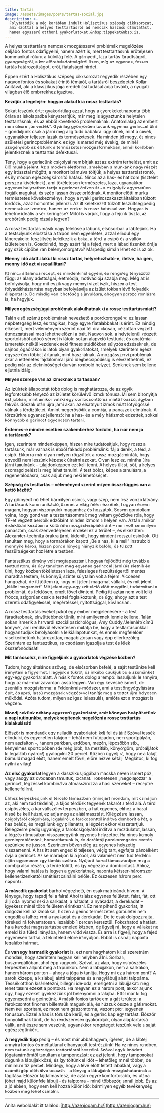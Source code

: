 ```yaml
---
title: Tartás
image: /assets/images/posts/tartas-social.jpg
description: >-
  Folytatódik a még korábban indult Holisztikus szépség cikksorozat,
  ami ezúttal a helyes testtartásról ad nemcsak hasznos útmutatást,
  hanem egyszerű otthoni gyakorlatokat,&nbsp;tippeket&nbsp;is.  
---
```


A helyes testtartásra nemcsak mozgásszervi problémák megelőzése céljából fontos
odafigyelni, hanem azért is, mert testtartásunk erőteljesen kommunikál rólunk a
külvilág felé. A görnyedt, laza tartás fáradtságról, gyengeségről, a kor
előrehaladottságáról üzen, míg az egyenes, feszes tartás határozottságot, erőt,
fiatalságot hirdet.

Éppen ezért a Holisztikus szépség cikksorozat negyedik részében egy nagyon
fontos és sokakat érintő témáról, a tartásról beszélgetek Kollár Anitával, aki a
klasszikus jóga eredeti ősi tudását adja tovább, a nyugati világban élő
emberekhez igazítva.  

**Kezdjük a legelején: hogyan alakul ki a rossz&nbsp;testtartás?**

Sokat teszünk érte: gyakorlatilag azzal, hogy a gyerekeket naponta több órára az
iskolapadba kényszerítjük, már meg is ágyaztunk a helytelen testtartásnak, és az
ebből következő problémáknak. Anatómialag az embert nem ülésre „tervezték“.
Gyárilag gyönyörűen tudunk egyenes gerinccel ülni – gondoljunk csak a járni még
alig tudó babákra: úgy ülnek, mint a cövek, ugyanakkor teljesen lazák és
természetesek. Ha minden jól megy, és nincs születési gerincproblémánk, ez így
is marad még évekig, de minél szegényebb az életünk a természetes
mozgásformákban, annál korábban jelentkeznek a testtartás defektusai.

Tény, hogy a gerincünk csigolyái nem bírják azt az extrém terhelést, amit az ülő
munka jelent. Az a modern életforma, amelyben a munkánk nagy részét egy
íróasztal mögött, a monitort bámulva töltjük, a helyes testtartást rontó, és ily
módon egészségkárosító hatású. Nincs az a has- és hátizom (tisztelet persze a
kivételnek), ami tökéletesen természetes, laza, ugyanakkor egyenes helyzetben
tartja a gerincet órákon át - a csigolyák egyszerűen fogják magukat, és szép
lassan összetorlódnak. A monitor előtti munka természetes következménye, hogy a
nyaki gerincszakaszt általában túlzott lordózis, azaz homorítás jellemzi. Az itt
keletkezett túlzott feszültség pedig nemcsak az izmokra, hanem az erekre is
rossz hatással van. Hogyan is lehetne ideális a vér keringése? Mitől is várjuk,
hogy a fejünk tiszta, az arcbőrünk pedig rózsás legyen?

A rossz testtartás másik nagy felelőse a lábunk, elsősorban a lábfejünk. Ha a
testsúlyunk elosztása a talpon nem egyenletes, azzal elindul egy láncreakció:
feszültség keletkezik a boka, a térd, a csípő és a vállöv izületeiben is.
Gondolnád, hogy azért fáj a fejed, mert a lábad tizenkét órája egy szűk cipőbe
van belenyomorgatva? Márpedig simán lehet ez is az ok.

**Mennyi idő alatt alakul ki rossz tartás, helyrehozható-e, illetve, ha igen, mennyi idő azt&nbsp;visszaállítani?**

Itt nincs általános recept, ez mindenkinél egyéni, és rengeteg tényezőtől függ:
az alany adottságai, életmódja, motivációja szabja meg. Még az is befolyásolja,
hogy mit eszik vagy mennyi vizet iszik, hiszen a test folyadékháztartása nagyban
befolyásolja az izület tokban lévő folyadék állapotát is. De mindig van
lehetőség a javulásra, ahogyan persze romlásra is, ha hagyjuk.

**Milyen egészségügyi problémák alakulhatnak ki a rossz testtartás&nbsp;miatt?**

Talán első számú problémának nevezhető a porckorongsérv: ez lassan népbetegség
lesz, és tragikus, hogy egyre fiatalabbakat is érint. Ez mindig elkeserít, mert
véleményem szerint napi fél óra okosan, célzottan végzett átmozgatással meg
lehetne előzni a bajt. Nagyon sok, a helytelenül végzett sportolásból adódó
sérvet is látok: sokan alapvető testtudat és anatómiai ismeretek nélkül kezdenek
neki fitness stúdiókban súlyzós edzéseknek, de sajnos jógaórákon is látok olyan
gyakorlatokat, amelyek szerintem egész egyszerűen többet ártanak, mint
használnak. A mozgásszervi problémák akár a rettenetes fájdalommal járó
idegbecsípődésig is elvezethetnek, ez pedig már az életminőséget durván romboló
helyzet. Senkinek sem kellene eljutnia idáig.

**Milyen szerepe van az izmoknak a&nbsp;tartásban?**

Az izületek állapototát több dolog is meghatározza, de az egyik legfontosabb
tényező az izületet körülvévő izmok tónusa. Mi sem bizonyítja ezt jobban, mint
amikor valaki egy combcsonttörés miatti hosszú, ágyban fekvős időszak után újra
járni akar: az elsatnyult izmok miatt lötyögőssé válnak a térdizületei. Amint
megerősödik a combja, a panaszok elmúlnak. A törzsünkre ugyanez jellemző: ha a
has- és a mély hátizmok edzettek, sokkal könnyebb a gerincet egyenesen tartani.

**Érdemes-e minden esetben szakemberhez fordulni, ha már nem jó a&nbsp;tartásunk?**

Igen, szerintem mindenképpen, hiszen mire tudatosítjuk, hogy rossz a tartásunk,
már vannak is ebből fakadó problémáink: fáj a derék, a térd, a csípő. Ekkorra
már olyan mélyen rögzültek a rossz mozgásminták, hogy egyedül nem leszünk
képesek újraírni azokat. Olyan lesz ez, mintha újra járni tanulnánk –
tulajdonképpen ezt kell tenni. A helyes ülést, sőt, a helyes csomagcipelést is
meg lehet tanulni. A test bölcs, képes a tanulásra, a regenerálódásra, csak
adjuk meg neki lehetőséget.

**Szépség és testtartás – véleményed szerint milyen összefüggés van a kettő&nbsp;között?**

Egy görnyedt nő lehet bármilyen csinos, vagy szép, nem lesz vonzó látvány. A
tartásunk kommunikáció, üzenet a világ felé: nézzétek, hogyan érzem magam,
hogyan viszonyulok magamhoz és hozzátok. Sosem gondoltam volna, hogy gond van a
testtartásommal: meg voltam győzödve róla, hogy TF-et végzett aerobik edzőként
minden izmom a helyén van. Aztán amikor érdeklődni kezdtem a különféle
mozgásterápiák iránt – nem volt semmilyen panaszom, csak szenvedélyesen érdekel
ez a terület –, és elkezdtem Alexander-technika órákra járni, kiderült, hogy
mindent rosszul csinálok. Ott tanultam meg, hogy a tornaórákon kapott „Be a has,
ki a mell” instrukció mennyire káros, hiszen pont a lényeg hiányzik belőle, és
túlzott feszültségeket hoz létre a testben.

Fantasztikus élmény volt megtapasztani, hogyan fejlődött még tovább a
testtudatom, és úgy tanultam meg egyenes gerinccel járni (és sietni!) és ülni,
hogy közben tökéletesen laza, felesleges feszültségektől mentes maradt a testem,
és könnyű, szinte súlytalan volt a fejem. Viccesen hangozhat, de itt jöttem rá,
hogy mit jelent magamat vállalni, és mit jelent „kiállni magamért”. Mit jelent
egy-egy szituáció előtt megállni, tudatosítani a problémát, és felelősen, emelt
fővel dönteni. Pedig itt aztán nem volt lelki fröccs, szigorúan csak a testtel
foglalkoztunk, de úgy, ahogy azt a test szereti: odafigyeléssel, megértéssel,
nyitottsággal, kíváncsian.

A rossz testtartás éveket pakol egy ember megjelenésére – a test fáradtabbnak,
elnyűttebbnek tűnik, mint amilyennek lennie kellene. Talán sokan ismerik a
harvardi szociálpszichológus, Amy Cuddy /Jelenlét/ című könyvét, ami rendkívül
élvezetesen mutatja be, hogy a testtartásunkkal hogyan tudjuk befolyásolni a
lelkiállapotunkat, és ennek megfelelően viselkedhetünk határozottan,
magabiztosan vagy épp ellenkezőleg. Szerintem ez fantasztikus, és csodásan
igazolja a test és lélek összefonódását!

**Mit tanácsolsz, mire figyeljünk a gyakorlatok végzése&nbsp;közben?**

Tudom, hogy általános szöveg, de elsősorban befelé, a saját testünkre kell
irányítani a figyelmet. Hagyjuk a tükröt, és inkább csukjuk be a szemünket
egy-egy gyakorlat alatt. A másik fontos dolog a tempó: lassuljunk le annyira,
hogy az már-már zavaróan lassú legyen. Van egy kevésbé ismert, de zseniális
mozgásforma: a Feldenkrais-módszer, ami a test öngyógyítására épít, és apró,
lassú mozgások végzésével tanítja meg a testet újra helyesen működni. Azóta
tudom, milyen az igazi lelassulás, amióta ezt a mozgást is végzem.

**Mondj nekünk néhány egyszerű gyakorlatot, amit könnyen beépíthetünk a napi
rutinunkba, melyek segítenek megelőzni a rossz testtartás kialakulását!**

Először is mondanék egy nulladik gyakorlatot: kelj fel és járj! Szóval tessék
elindulni, és egyenetlen talajon – tehát nem futópadon, nem sportpályán, nem
aszfalton –, hanem parkban, erdőben, mezőn, lépcsőkön stb., kényelmes
sportcipőben (de még jobb, ha mezítláb, könyörgöm, próbáljátok ki legalább
nyáron!) gyalogolni 20 percet. Közben ügyelj rá, hogy ne a talajt bámuld magad
előtt, hanem emelt fővel, előre nézve sétálj. Meglátod, ki fog nyílni a világ!

**Az első gyakorlat** legyen a klasszikus jógában macska néven ismert póz, vagy ahogy az óvodában tanultuk, cicahát. Tökéletesen „megolajozza” 
a gerincet, légzéssel kombinálva átmasszírozza a hasi szerveket – receptre kellene felírni.

Ehhez helyezkedjünk el térdelő támaszban (mindjárt mondom, mit csináljon az, aki
nem tud térdelni), a fájós térdűek tegyenek takarót a térd alá. A térd
csípőszéles, a kar vállszéles terpeszben, a hát egyenes, ehhez a hasat kissé be
kell húzni, ez adja meg az alátámasztást. Kilégzésre lassan, csigolyáról
csigolyára, legalulról, a farokcsonttól indítva domborít a hát, a has behúz, és
megállunk egy pillanatra, a légzést ekkor visszatartjuk. Belégzésre pedig
ugyanígy, a farokcsigolyától indítva a mozdulatot, lassan, a légzés ritmusában
visszamegyünk egyenes helyzetbe. Ha nincs komoly gernicproblémánk, homoríthatunk
is, de deréktáji porckorongsérv esetén eszünkbe ne jusson. Szerintem bőven elég
az egyenes helyzetig visszamenni. A has itt sem enged ki teljesen, végig tart,
egyfajta páncélként óvja a gerincet. Az se maradjon ki a jóból, aki valamiért
nem tud térdelni: üljön egyenesen egy támlás székre. Nyújtott karral
támaszkodjon meg a combja alsó részén, a térde fölött, és így végezze a
domborítást. Ahhoz, hogy valami hatása is legyen a gyakorlatnak, naponta
kétszer-háromszor kellene tizenkettő ismétlést csinálni belőle. Ez összesen
három perc naponta.

**A második gyakorlat** bárhol végezhető, én csak matricának hívom. A lényege,
hogy tapadj fel a falra! Ahol találsz egyenes felületet, falat, fát, ott állj
oda, nyomd neki a sarkadat, a hátadat, a nyakadat, a derekadat – igyekezz minél
több felületen érintkezni. Ez nem pihenő gyakorlat, itt dolgozni kell az
izmokkal, hiszen a gerinc természetes görbületei nem engedik a falhoz érni a
nyakadat és a derekadat. De te csak dolgozz rajta, törekedj rá folyamatosan,
legalább 1 percen keresztül. Fokozhatod a hatást, ha a karodat magastartásba
emeled közben, de ügyelj rá, hogy a vállakat ne emeld ki a füled irányába, hanem
vidd vissza. És arra is figyelj, hogy a fejed egyenesen tartsd, a tekinteted
előre irányuljon. Ebből is csinálj naponta legalább hármat.

És **van egy harmadik gyakorlat** is, ezt nem hagyhatom ki: el szeretném
mondani, hogy szerintem hogyan kell helyben állni. Sorban, buszmegállóban, ahol
épp vagyunk. Szóval, az alap, hogy csípőszéles terpeszben álljunk meg a
talpunkon. Nem a lábujjakon, nem a sarkakon, hanem három ponton – ahogy a jóga
is tanítja. Hogy mi ez a három pont? A sarok közepe, a kislábujj alatti
talppárna és a nagylábujj alatti talppárna. Tessék otthon kísérletezni, billegni
ide-oda, emelgetni a lábujjakat: meg lehet találni ezeket a pontokat. Ha megvan
ez a három pont, akkor álljunk úgy, hogy ezeket igyekezzünk jól belenyomni a
talajba. Ettől már ki fog egyenesedni a gerincünk. A másik fontos tartóelem a
gát területe: a farokcsontot finoman billentsük magunk alá, és húzzuk össze a
gátizmokat. Nem kell szorítani, ez most nem gátizomtorna, viszont picit legyenek
tónusban. Ezzel a has is tónusba kerül, és a gerinc kap egy tartást. Először
bonyolultnak tűnik, de ha rendszeresen gyakoroljuk, olyan alaptartássá válik,
amit észre sem veszünk, ugyanakkor rengeteget teszünk vele a saját egészségünkért.

**A negyedik tipp** pedig – és most már abbahagyom, ígérem, de a lábfej annyira
fontos és méltatlanul elhanyagolt testrészünk! Ha ez nincs rendben, nem tudunk
egészséges testtartásról beszélni. Szóval egyik imádott jógatanárnőmtől tanultam
a tamponozást: ez azt jelenti, hogy tamponokat dugunk a lábujjak közé, és így
töltünk el időt – lehetőleg minél többet, de minimum tíz percet. Mindegy, hogy a
tévé előtt feltett lábakkal, vagy a számítógép előtt ülve tesszük – a lényeg a
lábujjaink mozgáshatárának a tágítása. Először fájdalmas lesz, de aztán egyre
komfortosabb, és utána jöhet majd különféle lábujj - és talptorna – minél
többször, annál jobb. És az a jó ebben, hogy nem kell hozzá külön idő: bármilyen
egyéb tevékenység közben meg lehet csinálni.

---

Anita weboldalát itt találod:
[http://azenjogam.hu/](http://azenjogam.hu/)

